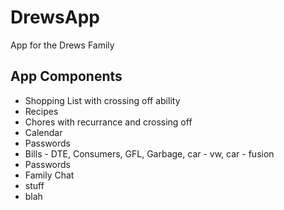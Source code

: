 # DrewsApp
App for the Drews Family

## App Components
- Shopping List with crossing off ability
- Recipes
- Chores with recurrance and crossing off
- Calendar
- Passwords
- Bills - DTE, Consumers, GFL, Garbage, car - vw, car - fusion
- Passwords
- Family Chat
- stuff
- blah